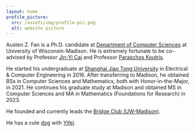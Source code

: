 ```yaml
---
layout: home
profile_picture:
  src: /assets/img/profile-pic.png
  alt: website picture
---
```


<p>
Austen Z. Fan is a Ph.D. candidate at <a href="https://www.cs.wisc.edu/">Department of Computer Sciences</a> at University of Wisconsin-Madison. He is extremely fortunate to be co-advised by Professor <a href="https://pages.cs.wisc.edu/~jyc/">Jin-Yi Cai</a> and Professor <a href="https://pages.cs.wisc.edu/~paris/">Paraschos Koutris</a>.
</p>

<p>
He started his undergraduate at <a href="https://www.ji.sjtu.edu.cn/">Shanghai Jiao Tong University</a> in Electrical & Computer Engineering in 2016. After transferring to Madison, he obtained BSs in Computer Sciences and Mathematics, both with Honor-in-the-Major, in 2021. He continues his graduate study at Madison and obtained MS in Computer Sciences and MA in Mathematics (Foundations for Research) in 2023.
</p>

<p>
He founded and currently leads the <a href="https://win.wisc.edu/organization/bridge-club">Bridge Club (UW-Madison)</a>. 
</p>

<p>
He has a cute <a href="https://gallon-liu.github.io/">dog</a> with <a href="https://yifei-liu-yl.github.io/">Yifei</a>.
</p>
